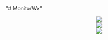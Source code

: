 "# MonitorWx" 
<div align=center><img src="http://test.zcjian.cn/pc1.png" /></div>
<div align=center><img src="http://test.zcjian.cn/pc2.png" /></div>
<div align=center><img src="http://test.zcjian.cn/m.jpg" /></div>
